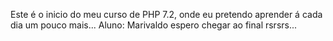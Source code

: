 Este é o inicio do meu curso de PHP 7.2, onde eu pretendo aprender á cada dia um pouco mais...
Aluno: Marivaldo
espero chegar ao final rsrsrs...